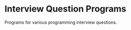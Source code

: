 Interview Question Programs
==========================

Programs for various programming interview questions.

